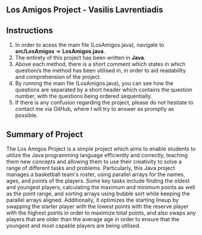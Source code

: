 Los Amigos Project - Vasilis Lavrentiadis
-

Instructions
-
1. In order to acess the main file (LosAmigos.java), navigate to **src/LosAmigos** => **LosAmigos.java**.
2. The entirety of this project has been written in **Java**.
3. Above each method, there is a short comment which states in which question/s the method has been utilised in, in order to aid readability and comprehension of the project.
4. By running the main file (LosAmigos.java), you can see how the questions are separated by a short header which contains the question number, with the questions being ordered sequentially.
5. If there is any confusion regarding the project, please do not hesitate to contact me via GitHub, where I will try to answer as promptly as possible.


Summary of Project
-
The Los Amigos Project is a simple project which aims to enable students to utilize the Java programming language efficiently and correctly, teaching them new concepts and allowing them to use their creativity to solve a range of different tasks and problems. Particularly, this Java project manages a basketball team's roster, using parallel arrays for the names, ages, and points of the players. Some key tasks include finding the oldest and youngest players, calculating the maximum and minimum points as well as the point range, and sorting arrays using bubble sort while keeping the parallel arrays aligned. Additionally, it optimizes the starting lineup by swapping the starter player with the lowest points with the reserve player with the highest points in order to maximize total points, and also swaps any players that are older than the average age in order to ensure that the youngest and most capable players are being utilised.
